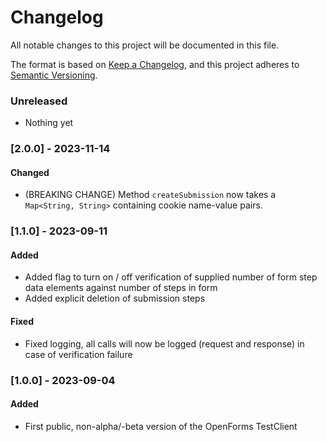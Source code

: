 # Changelog

All notable changes to this project will be documented in this file.

The format is based on [Keep a Changelog](https://keepachangelog.com/en/1.0.0/),
and this project adheres to [Semantic Versioning](https://semver.org/spec/v2.0.0.html).

### Unreleased

- Nothing yet

### [2.0.0] - 2023-11-14

#### Changed

- (BREAKING CHANGE) Method `createSubmission` now takes a `Map<String, String>` containing cookie name-value pairs.

### [1.1.0] - 2023-09-11

#### Added

- Added flag to turn on / off verification of supplied number of form step data elements against number of steps in form
- Added explicit deletion of submission steps 

#### Fixed

- Fixed logging, all calls will now be logged (request and response) in case of verification failure 

### [1.0.0] - 2023-09-04

#### Added

- First public, non-alpha/-beta version of the OpenForms TestClient 
